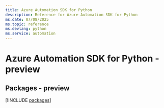 ```yaml
---
title: Azure Automation SDK for Python
description: Reference for Azure Automation SDK for Python
ms.date: 07/08/2025
ms.topic: reference
ms.devlang: python
ms.service: automation
---
```

# Azure Automation SDK for Python - preview
## Packages - preview
[!INCLUDE [packages](automation-index.md)]